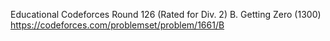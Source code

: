 Educational Codeforces Round 126 (Rated for Div. 2)
B. Getting Zero (1300)
https://codeforces.com/problemset/problem/1661/B